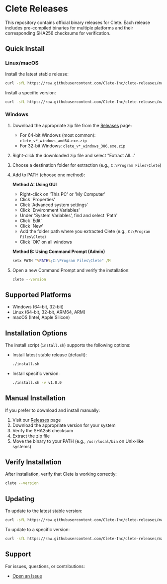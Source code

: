 # Clete Releases

This repository contains official binary releases for Clete. Each release includes pre-compiled binaries for multiple platforms and their corresponding SHA256 checksums for verification.

## Quick Install

### Linux/macOS

Install the latest stable release:
```bash
curl -sfL https://raw.githubusercontent.com/Clete-Inc/clete-releases/main/install.sh | sh
```

Install a specific version:
```bash
curl -sfL https://raw.githubusercontent.com/Clete-Inc/clete-releases/main/install.sh | sh -s -- -v v1.0.0
```

### Windows

1. Download the appropriate zip file from the [Releases](https://github.com/Clete-Inc/clete-releases/releases) page:
   - For 64-bit Windows (most common): `clete_v*_windows_amd64.exe.zip`
   - For 32-bit Windows: `clete_v*_windows_386.exe.zip`

2. Right-click the downloaded zip file and select "Extract All..."

3. Choose a destination folder for extraction (e.g., `C:\Program Files\Clete`)

4. Add to PATH (choose one method):
   
   **Method A: Using GUI**
   - Right-click on 'This PC' or 'My Computer'
   - Click 'Properties'
   - Click 'Advanced system settings'
   - Click 'Environment Variables'
   - Under 'System Variables', find and select 'Path'
   - Click 'Edit'
   - Click 'New'
   - Add the folder path where you extracted Clete (e.g., `C:\Program Files\Clete`)
   - Click 'OK' on all windows

   **Method B: Using Command Prompt (Admin)**
   ```cmd
   setx PATH "%PATH%;C:\Program Files\Clete" /M
   ```

5. Open a new Command Prompt and verify the installation:
   ```cmd
   clete --version
   ```

## Supported Platforms

- Windows (64-bit, 32-bit)
- Linux (64-bit, 32-bit, ARM64, ARM)
- macOS (Intel, Apple Silicon)

## Installation Options

The install script (`install.sh`) supports the following options:

- Install latest stable release (default):
  ```bash
  ./install.sh
  ```

- Install specific version:
  ```bash
  ./install.sh -v v1.0.0
  ```

## Manual Installation

If you prefer to download and install manually:

1. Visit our [Releases](https://github.com/Clete-Inc/clete-releases/releases) page
2. Download the appropriate version for your system
3. Verify the SHA256 checksum
4. Extract the zip file
5. Move the binary to your PATH (e.g., `/usr/local/bin` on Unix-like systems)

## Verify Installation

After installation, verify that Clete is working correctly:

```bash
clete --version
```

## Updating

To update to the latest stable version:
```bash
curl -sfL https://raw.githubusercontent.com/Clete-Inc/clete-releases/main/install.sh | sh
```

To update to a specific version:
```bash
curl -sfL https://raw.githubusercontent.com/Clete-Inc/clete-releases/main/install.sh | sh -s -- -v v1.0.0  # Replace with desired version
```

## Support

For issues, questions, or contributions:
- [Open an Issue](https://github.com/Clete-Inc/clete-releases/issues)
